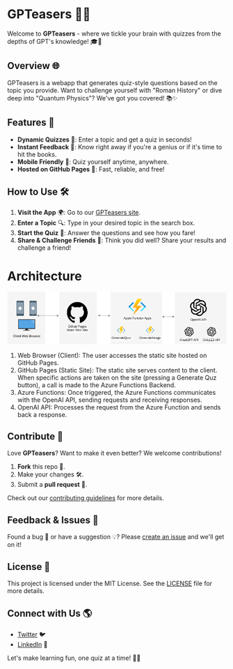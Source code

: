# GPTeasers 🧠💡

Welcome to **GPTeasers** - where we tickle your brain with quizzes from the depths of GPT's knowledge! 🎓🤖

## Overview 🌐

GPTeasers is a webapp that generates quiz-style questions based on the topic you provide. Want to challenge yourself with "Roman History" or dive deep into "Quantum Physics"? We've got you covered! 📚✨

## Features 🌟

- **Dynamic Quizzes** 📝: Enter a topic and get a quiz in seconds!
- **Instant Feedback** 💬: Know right away if you're a genius or if it's time to hit the books.
- **Mobile Friendly** 📱: Quiz yourself anytime, anywhere.
- **Hosted on GitHub Pages** 🚀: Fast, reliable, and free!

## How to Use 🛠️

1. **Visit the App** 🌍: Go to our [GPTeasers site](your-github-page-url-here).
2. **Enter a Topic** 🔍: Type in your desired topic in the search box.
3. **Start the Quiz** 🎉: Answer the questions and see how you fare!
4. **Share & Challenge Friends** 🤝: Think you did well? Share your results and challenge a friend!


# Architecture

![Architecture Diagram](./Architecture.drawio.png)

1. Web Browser (Client): The user accesses the static site hosted on GitHub Pages.
2. GitHub Pages (Static Site): The static site serves content to the client. When specific actions are taken on the site (pressing a Generate Quz button), a call is made to the Azure Functions Backend.
3. Azure Functions: Once triggered, the Azure Functions communicates with the OpenAI API, sending requests and receiving responses.
4. OpenAI API: Processes the request from the Azure Function and sends back a response.

## Contribute 🤲

Love **GPTeasers**? Want to make it even better? We welcome contributions!

1. **Fork** this repo 🍴.
2. Make your changes 🛠️.
3. Submit a **pull request** 👥.

Check out our [contributing guidelines](link-to-contributing.md) for more details.

## Feedback & Issues 💭

Found a bug 🐛 or have a suggestion 💡? Please [create an issue](link-to-issues-page) and we'll get on it!

## License 📄

This project is licensed under the MIT License. See the [LICENSE](link-to-license-file) file for more details.

## Connect with Us 🌎

- [Twitter](your-twitter-url) 🐦
- [LinkedIn](your-linkedin-url) 💼

Let's make learning fun, one quiz at a time! 🎈🎉

